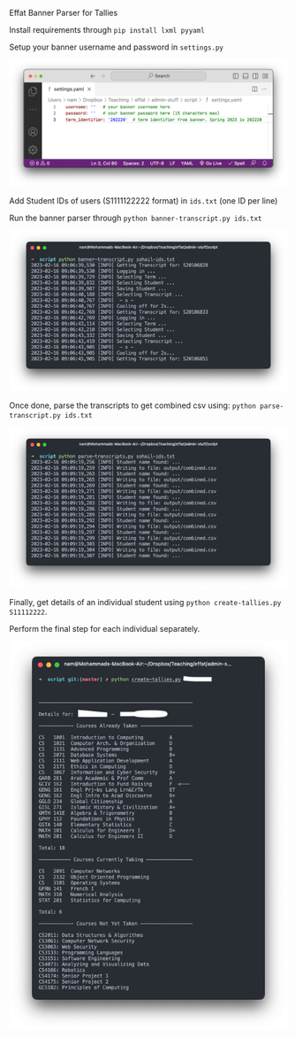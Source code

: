 Effat Banner Parser for Tallies 

Install requirements through `pip install lxml pyyaml` 

Setup your banner username and password in `settings.py`


![Settings file](imgs/00.png)



Add Student IDs of users (S1111122222 format) in `ids.txt` (one ID per line) 

Run the banner parser through `python banner-transcript.py ids.txt`

![Banner Parser](imgs/01.png)

Once done, parse the transcripts to get combined csv using: `python parse-transcript.py ids.txt` 

![Parse Transcript](imgs/02.png)

Finally, get details of an individual student using `python create-tallies.py S11112222`. 

Perform the final step for each individual separately. 

![Create Tallies](imgs/03.png)

